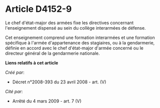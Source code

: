 # Article D4152-9

Le chef d'état-major des armées fixe les directives concernant l'enseignement dispensé au sein du collège interarmées de
défense.

Cet enseignement comprend une formation interarmées et une formation spécifique à l'armée d'appartenance des stagiaires, ou à
la gendarmerie, définie en accord avec le chef d'état-major d'armée concerné ou le directeur général de la gendarmerie
nationale.

**Liens relatifs à cet article**

_Créé par_:

  - Décret n°2008-393 du 23 avril 2008 - art. (V)

_Cité par_:

  - Arrêté du 4 mars 2009 - art. 7 (V)
